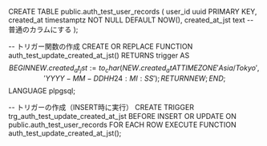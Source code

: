 CREATE TABLE public.auth_test_user_records (
  user_id uuid PRIMARY KEY,
  created_at timestamptz NOT NULL DEFAULT NOW(),
  created_at_jst text  -- 普通のカラムにする
);

-- トリガー関数の作成
CREATE OR REPLACE FUNCTION auth_test_update_created_at_jst()
RETURNS trigger AS $$
BEGIN
  NEW.created_at_jst := to_char(NEW.created_at AT TIME ZONE 'Asia/Tokyo', 'YYYY-MM-DD HH24:MI:SS');
  RETURN NEW;
END;
$$ LANGUAGE plpgsql;

-- トリガーの作成（INSERT時に実行）
CREATE TRIGGER trg_auth_test_update_created_at_jst
BEFORE INSERT OR UPDATE ON public.auth_test_user_records
FOR EACH ROW
EXECUTE FUNCTION auth_test_update_created_at_jst();
